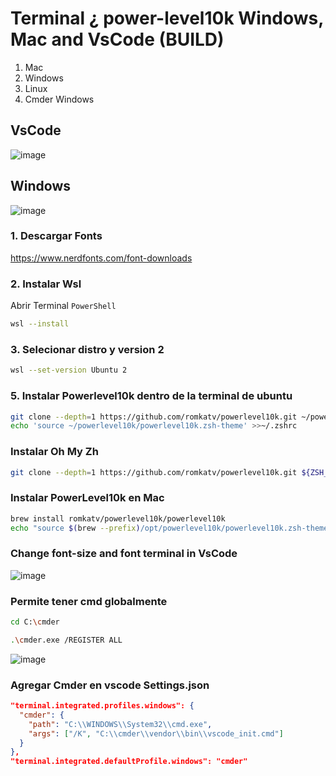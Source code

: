 # Terminal ¿ power-level10k  Windows, Mac and VsCode (BUILD)
1. Mac
2. Windows
3. Linux
4. Cmder Windows

## VsCode
![image](https://user-images.githubusercontent.com/55373948/235842143-2ff6dcfc-bf5e-4fa7-8ddf-b50302bd5df2.png)
## Windows
![image](https://user-images.githubusercontent.com/55373948/235842288-68bf5126-f322-4363-94a6-da47d9fb6058.png)

### 1. Descargar Fonts
https://www.nerdfonts.com/font-downloads

### 2. Instalar Wsl 
Abrir Terminal `PowerShell`
```sh
wsl --install
```
### 3. Selecionar distro y version 2
```sh
wsl --set-version Ubuntu 2
```
### 5. Instalar Powerlevel10k dentro de la terminal de ubuntu
```sh
git clone --depth=1 https://github.com/romkatv/powerlevel10k.git ~/powerlevel10k
echo 'source ~/powerlevel10k/powerlevel10k.zsh-theme' >>~/.zshrc
```
### Instalar Oh My Zh
```sh
git clone --depth=1 https://github.com/romkatv/powerlevel10k.git ${ZSH_CUSTOM:-$HOME/.oh-my-zsh/custom}/themes/powerlevel10k
```

### Instalar PowerLevel10k en Mac
```sh
brew install romkatv/powerlevel10k/powerlevel10k
echo "source $(brew --prefix)/opt/powerlevel10k/powerlevel10k.zsh-theme" >>~/.zshrc
```
### Change font-size and font terminal in VsCode
![image](https://user-images.githubusercontent.com/55373948/235843152-796b2657-96a0-4d12-99fb-81c39742a51f.png)

### Permite tener cmd globalmente 
```sh
cd C:\cmder
```

```sh
.\cmder.exe /REGISTER ALL
```
![image](https://github.com/kockono/Terminal-PowerLevel10k-Windows-Mac-Linux/assets/55373948/4c39f5bb-6fc5-424a-af20-dd07aa22b23a)

### Agregar Cmder en vscode Settings.json
```json
"terminal.integrated.profiles.windows": {
  "cmder": {
    "path": "C:\\WINDOWS\\System32\\cmd.exe",
    "args": ["/K", "C:\\cmder\\vendor\\bin\\vscode_init.cmd"]
  }
},
"terminal.integrated.defaultProfile.windows": "cmder"
```
